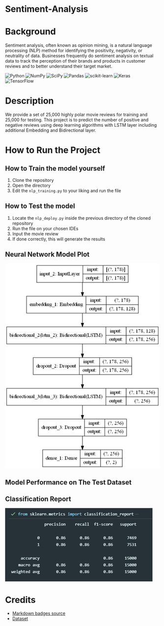 # Sentiment-Analysis
# Background
Sentiment analysis, often known as opinion mining, is a natural language processing (NLP) method for identifying the positivity, negativity, or neutrality of data. Businesses frequently do sentiment analysis on textual data to track the perception of their brands and products in customer reviews and to better understand their target market.

![Python](https://img.shields.io/badge/python-3670A0?style=for-the-badge&logo=python&logoColor=ffdd54)
![NumPy](https://img.shields.io/badge/numpy-%23013243.svg?style=for-the-badge&logo=numpy&logoColor=white)
![SciPy](https://img.shields.io/badge/SciPy-%230C55A5.svg?style=for-the-badge&logo=scipy&logoColor=%white)
![Pandas](https://img.shields.io/badge/pandas-%23150458.svg?style=for-the-badge&logo=pandas&logoColor=white)
![scikit-learn](https://img.shields.io/badge/scikit--learn-%23F7931E.svg?style=for-the-badge&logo=scikit-learn&logoColor=white)
![Keras](https://img.shields.io/badge/Keras-%23D00000.svg?style=for-the-badge&logo=Keras&logoColor=white)
![TensorFlow](https://img.shields.io/badge/TensorFlow-%23FF6F00.svg?style=for-the-badge&logo=TensorFlow&logoColor=white)

# Description
We provide a set of 25,000 highly polar movie reviews for training and 25,000 for testing. This project is to predict the number of positive and negative reviews using deep learning algorithms with LSTM layer including additional Embedding and Bidirectional layer.

# How to Run the Project
## How to Train the model yourself
1. Clone the repository
2. Open the directory
3. Edit the `nlp_training.py` to your liking and run the file
## How to Test the model
1. Locate the `nlp_deploy.py` inside the previous directory of the cloned repository
2. Run the file on your chosen IDEs
3. Input the movie review
4. If done correctly, this will generate the results

## Neural Network Model Plot
![model plot](src/Model.png)

## Model Performance on The Test Dataset
## Classification Report
![class report](src/classreport.png)


# Credits
- [Markdown badges source](https://github.com/Ileriayo/markdown-badges)
- [Dataset](https://raw.githubusercontent.com/Ankit152/IMDB-sentiment-analysis/master/IMDB-Dataset.csv)
